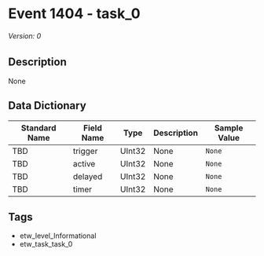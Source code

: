 # Event 1404 - task_0
###### Version: 0

## Description
None

## Data Dictionary
|Standard Name|Field Name|Type|Description|Sample Value|
|---|---|---|---|---|
|TBD|trigger|UInt32|None|`None`|
|TBD|active|UInt32|None|`None`|
|TBD|delayed|UInt32|None|`None`|
|TBD|timer|UInt32|None|`None`|

## Tags
* etw_level_Informational
* etw_task_task_0